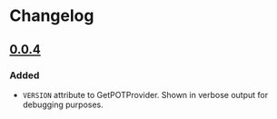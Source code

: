# Changelog

## [0.0.4]

### Added

- `VERSION` attribute to GetPOTProvider. Shown in verbose output for debugging purposes.

[unreleased]:https://github.com/coletdjnz/yt-dlp-get-pot/compare/v0.0.3...HEAD
[0.0.4]:https://github.com/coletdjnz/yt-dlp-get-pot/compare/v0.0.3...v0.0.4